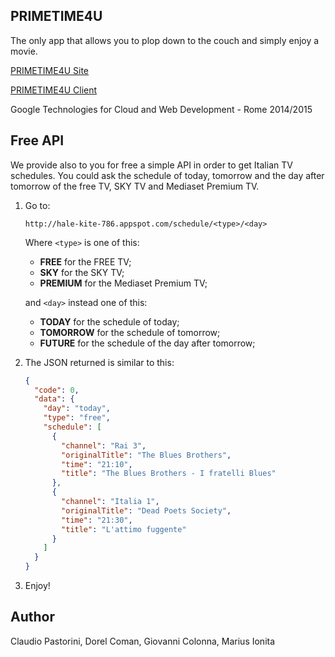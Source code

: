 ## PRIMETIME4U

The only app that allows you to plop down to the couch and simply enjoy a movie.

[PRIMETIME4U Site](http://hale-kite-786.appspot.com/)

[PRIMETIME4U Client](https://github.com/PRIMETIME4U/PRIMETIME4U-client)

Google Technologies for Cloud and Web Development - Rome 2014/2015

## Free API
We provide also to you for free a simple API in order to get Italian TV schedules. You could ask the schedule of today, tomorrow and the day after tomorrow of the free TV, SKY TV and Mediaset Premium TV.

1. Go to:

   ```
   http://hale-kite-786.appspot.com/schedule/<type>/<day>
   ```
   Where ```<type>``` is one of this:
      * **FREE** for the FREE TV;
      * **SKY** for the SKY TV;
      * **PREMIUM** for the Mediaset Premium TV;
   
   and ```<day>``` instead one of this:
      * **TODAY** for the schedule of today;
      * **TOMORROW** for the schedule of tomorrow;
      * **FUTURE** for the schedule of the day after tomorrow;
      
2. The JSON returned is similar to this:

   ```json
   {
     "code": 0, 
     "data": {
       "day": "today", 
       "type": "free",
       "schedule": [
         {
           "channel": "Rai 3", 
           "originalTitle": "The Blues Brothers", 
           "time": "21:10", 
           "title": "The Blues Brothers - I fratelli Blues"
         },
         {
           "channel": "Italia 1", 
           "originalTitle": "Dead Poets Society", 
           "time": "21:30", 
           "title": "L'attimo fuggente"
         }
       ]
     }
   }   
   ```
   
3. Enjoy!

## Author
Claudio Pastorini, Dorel Coman, Giovanni Colonna, Marius Ionita